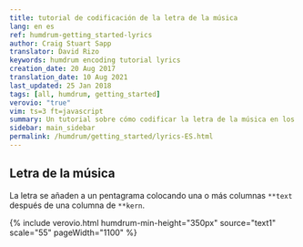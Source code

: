 ```yaml
---
title: tutorial de codificación de la letra de la música
lang: en es
ref: humdrum-getting_started-lyrics
author: Craig Stuart Sapp
translator: David Rizo
keywords: humdrum encoding tutorial lyrics
creation_date: 20 Aug 2017
translation_date: 10 Aug 2021
last_updated: 25 Jan 2018
tags: [all, humdrum, getting_started]
verovio: "true"
vim: ts=3 ft=javascript
summary: Un tutorial sobre cómo codificar la letra de la música en los datos de **kern.
sidebar: main_sidebar
permalink: /humdrum/getting_started/lyrics-ES.html
---
```


<!--{% include humdrum/lyrics.txt %}-->

## Letra de la música ##

La letra se añaden a un pentagrama colocando una o más columnas `**text` después de una columna de `**kern`.

{% include verovio.html
	humdrum-min-height="350px"
	source="text1"
	scale="55"
	pageWidth="1100"
%}
<script type="application/x-humdrum" id="text1">
!!!OTL@@DE: Liebes-A-B-C
!!!COM: Pohlenz, August
!!!CDT: 1790/07/03/-1843/03/09/
!!!ODT: 1827
!!!OMD: Allegretto
!!!LYR: Gerhard, Wilhelm
!!!LDT: 1826
!!!OCL: Erk, Ludwig
!!!GCO: Deutscher Liederschatz, Band 1
**kern	**text	**text	**text	**text	**text	**text	**text
*clefG2	*	*	*	*	*	*	*
*k[b-]	*	*	*	*	*	*	*
*F:	*	*	*	*	*	*	*
*M3/8	*	*	*	*	*	*	*
=1	=1	=1	=1	=1	=1	=1	=1
8f	A	E	I	M	Q	U	Yp-
8e	B	F	K	N	R	V	-si-
8f	C	G	und	O	S	W	-lon
=2	=2	=2	=2	=2	=2	=2	=2
4g	D,	H,	L,	P,	T,	X,	Z,
8r	.	.	.	.	.	.	.
=3	=3	=3	=3	=3	=3	=3	=3
8g	wenn	w&auml;rst	Aeug-	gleich	Schei-	mach'	nun
8f	ich	du	-lein	ei-	-den	ei-	geh'
8g	dich	doch	so	-ner	thut	-nen	zu
=4	=4	=4	=4	=4	=4	=4	=4
4a	seh',	da!	hell	Fee	weh.	Knix,	Bett!
8r	.	.	.	.	.	.	.
=5	=5	=5	=5	=5	=5	=5	=5
*-	*-	*-	*-	*-	*-	*-	*-
!!!SMS: Deutscher Liederschatz, Band 1, Ludwig Erk, ed.
</script>

